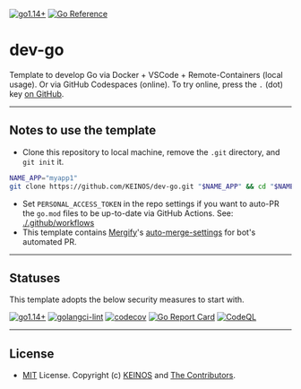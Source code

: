 <!-- markdownlint-disable MD041 -->
[![go1.14+](https://img.shields.io/badge/Go-1.14~17-blue?logo=go)](https://github.com/KEINOS/dev-go/actions/workflows/go-versions.yml "Supported versions")
[![Go Reference](https://pkg.go.dev/badge/github.com/KEINOS/dev-go.svg)](https://pkg.go.dev/github.com/KEINOS/dev-go)

# dev-go

Template to develop Go via Docker + VSCode + Remote-Containers (local usage).
Or via GitHub Codespaces (online).
To try online, press the `.` (dot) key [on GitHub](https://github.com/KEINOS/dev-go).

---

## Notes to use the template

- Clone this repository to local machine, remove the `.git` directory, and `git init` it.

```bash
NAME_APP="myapp1"
git clone https://github.com/KEINOS/dev-go.git "$NAME_APP" && cd "$NAME_APP" && rm -rf ./.git && git init && cd ..
```

- Set `PERSONAL_ACCESS_TOKEN` in the repo settings if you want to auto-PR the `go.mod` files to be up-to-date via GitHub Actions. See: [./.github/workflows](./.github/workflows/weekly-update.yml)
- This template contains [Mergify](https://mergify.com/)'s [auto-merge-settings](./github/mergify.yml) for bot's automated PR.

---

## Statuses

This template adopts the below security measures to start with.

[![go1.14+](https://github.com/KEINOS/dev-go/actions/workflows/go-versions.yml/badge.svg)](https://github.com/KEINOS/dev-go/actions/workflows/go-versions.yml "Unit tests")
[![golangci-lint](https://github.com/KEINOS/dev-go/actions/workflows/golangci-lint.yml/badge.svg)](https://github.com/KEINOS/dev-go/actions/workflows/golangci-lint.yml "Static Analysis")
[![codecov](https://codecov.io/gh/KEINOS/dev-go/branch/main/graph/badge.svg?token=uW30s2bK8M)](https://codecov.io/gh/KEINOS/dev-go "Code Coverage")
[![Go Report Card](https://goreportcard.com/badge/github.com/KEINOS/dev-go)](https://goreportcard.com/report/github.com/KEINOS/dev-go "Code Quality")
[![CodeQL](https://github.com/KEINOS/dev-go/actions/workflows/codeQL-analysis.yml/badge.svg)](https://github.com/KEINOS/dev-go/actions/workflows/codeQL-analysis.yml "Vulnerability Scan")

---

<!-- You can use any license to use this template -->

## License

- [MIT](https://github.com/KEINOS/dev-go/LICENSE.txt) License. Copyright (c) [KEINOS](https://github.com/KEINOS) and [The Contributors](https://github.com/KEINOS/dev-go/graphs/contributors).
